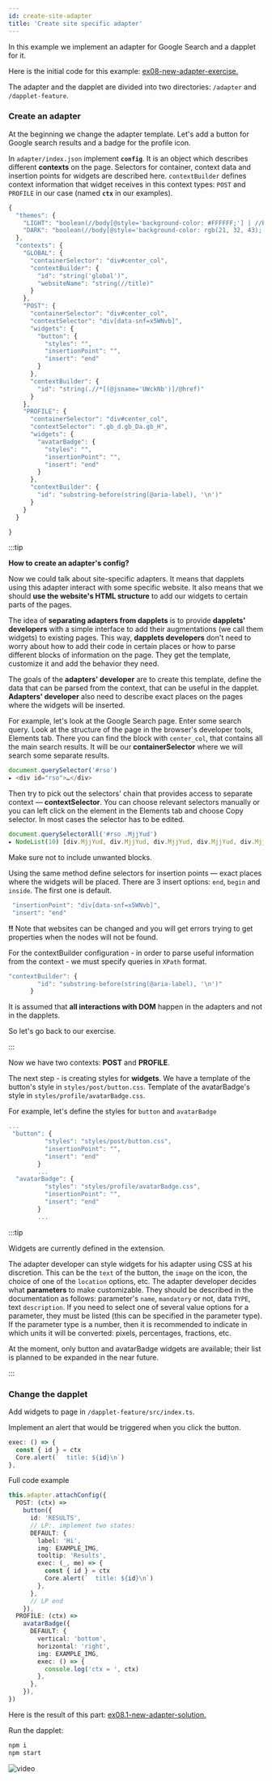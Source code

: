 ```yaml
---
id: create-site-adapter
title: 'Create site specific adapter'
---
```


In this example we implement an adapter for Google Search and a dapplet for it.

Here is the initial code for this example: [ex08-new-adapter-exercise.](https://github.com/dapplets/dapplet-template/tree/ex08-new-adapter-exercise)

The adapter and the dapplet are divided into two directories: `/adapter` and `/dapplet-feature`.

### Create an adapter

At the beginning we change the adapter template. Let's add a button for Google search results and a badge for the profile icon.

In `adapter/index.json` implement **`config`**. It is an object which describes different **contexts** on the page. Selectors for container, context data and insertion points for widgets are described here. `contextBuilder` defines context information that widget receives in this context types: `POST` and `PROFILE` in our case (named **`ctx`** in our examples).

```ts
{
  "themes": {
    "LIGHT": "boolean(//body[@style='background-color: #FFFFFF;'] | //body[@style='background-color: rgb(255, 255, 255);'])",
    "DARK": "boolean(//body[@style='background-color: rgb(21, 32, 43);'] | //body[@style='background-color: rgb(0, 0, 0);'])"
  },
  "contexts": {
    "GLOBAL": {
      "containerSelector": "div#center_col",
      "contextBuilder": {
        "id": "string('global')",
        "websiteName": "string(//title)"
      }
    },
    "POST": {
      "containerSelector": "div#center_col",
      "contextSelector": "div[data-snf=x5WNvb]",
      "widgets": {
        "button": {
          "styles": "",
          "insertionPoint": "",
          "insert": "end"
        }
      },
      "contextBuilder": {
        "id": "string(.//*[(@jsname='UWckNb')]/@href)"
      }
    },
    "PROFILE": {
      "containerSelector": "div#center_col",
      "contextSelector": ".gb_d.gb_Da.gb_H",
      "widgets": {
        "avatarBadge": {
          "styles": "",
          "insertionPoint": "",
          "insert": "end"
        }
      },
      "contextBuilder": {
        "id": "substring-before(string(@aria-label), '\n')"
      }
    }
  }

}
```

:::tip

**How to create an adapter's config?**

Now we could talk about site-specific adapters. It means that dapplets using this adapter interact with some specific website.
It also means that we should **use the website's HTML structure** to add our widgets to certain parts of the pages.

The idea of **separating adapters from dapplets** is to provide **dapplets' developers** with a simple interface to add their augmentations (we call them widgets) to existing pages.
This way, **dapplets developers** don't need to worry about how to add their code in certain places or how to parse different blocks of information on the page. They get the template, customize it and add the behavior they need.

The goals of the **adapters' developer** are to create this template, define the data that can be parsed from the context, that can be useful in the dapplet.
**Adapters' developer** also need to describe exact places on the pages where the widgets will be inserted.

For example, let's look at the Google Search page. Enter some search query.
Look at the structure of the page in the browser's developer tools, Elements tab.
There you can find the block with `center_col`, that contains all the main search results.
It will be our **containerSelector** where we will search some separate results.

```js
document.querySelector('#rso')
▸ <div id="rso">…</div>
```

Then try to pick out the selectors' chain that provides access to separate context — **contextSelector**.
You can choose relevant selectors manually or you can left click on the element in the Elements tab and choose Copy selector.
In most cases the selector has to be edited.

```js
document.querySelectorAll('#rso .MjjYud')
▸ NodeList(10) [div.MjjYud, div.MjjYud, div.MjjYud, div.MjjYud, div.MjjYud, div.MjjYud, div.MjjYud, div.MjjYud, div.MjjYud, div.MjjYud]
```

Make sure not to include unwanted blocks.

Using the same method define selectors for insertion points — exact places where the widgets will be placed.
There are 3 insert options: `end`, `begin` and `inside`. The first one is default.

```typescript
 "insertionPoint": "div[data-snf=x5WNvb]",
 "insert": "end"
```

**!!** Note that websites can be changed and you will get errors trying to get properties when the nodes will not be found.

For the contextBuilder configuration - in order to parse useful information from the context - we must specify queries in `XPath` format.

```typescript
"contextBuilder": {
        "id": "substring-before(string(@aria-label), '\n')"
      }
```

It is assumed that **all interactions with DOM** happen in the adapters and not in the dapplets.

So let's go back to our exercise.

:::

Now we have two contexts: **POST** and **PROFILE**.

The next step - is creating styles for **widgets**. We have a template of the button's style in `styles/post/button.css`. Template of the avatarBadge's style in `styles/profile/avatarBadge.css`.

For example, let's define the styles for `button` and `avatarBadge`

```ts
...
 "button": {
          "styles": "styles/post/button.css",
          "insertionPoint": "",
          "insert": "end"
        }
        ...
  "avatarBadge": {
          "styles": "styles/profile/avatarBadge.css",
          "insertionPoint": "",
          "insert": "end"
        }
        ...
```

:::tip

Widgets are currently defined in the extension.

The adapter developer can style widgets for his adapter using CSS at his discretion.
This can be the `text` of the button, the `image` on the icon, the choice of one of the `location` options, etc. The adapter developer decides what **parameters** to make customizable. They should be described in the documentation as follows: parameter's `name`, `mandatory` or not, data `TYPE`, text `description`. If you need to select one of several value options for a parameter, they must be listed (this can be specified in the parameter type). If the parameter type is a number, then it is recommended to indicate in which units it will be converted: pixels, percentages, fractions, etc.

At the moment, only button and avatarBadge widgets are available; their list is planned to be expanded in the near future.

:::

### Change the dapplet

Add widgets to page in `/dapplet-feature/src/index.ts`.

Implement an alert that would be triggered when you click the button.

```ts
exec: () => {
  const { id } = ctx
  Core.alert(`  title: ${id}\n`)
},
```

Full code example

```ts
this.adapter.attachConfig({
  POST: (ctx) =>
    button({
      id: 'RESULTS',
      // LP:. implement two states:
      DEFAULT: {
        label: 'Hi',
        img: EXAMPLE_IMG,
        tooltip: 'Results',
        exec: (_, me) => {
          const { id } = ctx
          Core.alert(`  title: ${id}\n`)
        },
      },
      // LP end
    }),
  PROFILE: (ctx) =>
    avatarBadge({
      DEFAULT: {
        vertical: 'bottom',
        horizontal: 'right',
        img: EXAMPLE_IMG,
        exec: () => {
          console.log('ctx = ', ctx)
        },
      },
    }),
})
```

Here is the result of this part: [ex08.1-new-adapter-solution.](https://github.com/dapplets/dapplet-template/tree/ex08.1-new-adapter-solution)

Run the dapplet:

```bash
npm i
npm start
```

![video](/video/ex_8_1.gif)
